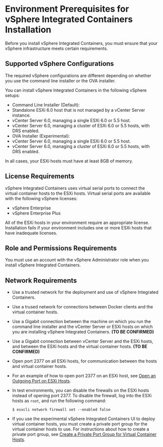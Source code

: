 # Environment Prerequisites for vSphere Integrated Containers Installation

Before you install vSphere Integrated Containers, you must ensure that your vSphere infrastructure meets certain requirements.


## Supported vSphere Configurations
 The required vSphere configurations are different depending on whether you use the command line installer or the OVA installer.

You can install vSphere Integrated Containers in the following vSphere setups:

* Command Line Installer (Default):
 * Standalone ESXi 6.0 host that is not managed by a vCenter Server instance.
 * vCenter Server 6.0, managing a single ESXi 6.0 or 5.5 host.
 * vCenter Server 6.0, managing a cluster of ESXi 6.0 or 5.5 hosts, with DRS enabled.
* OVA Installer (Experimental):
 * vCenter Server 6.0, managing a single ESXi 6.0 or 5.5 host.
 * vCenter Server 6.0, managing a cluster of ESXi 6.0 or 5.5 hosts, with DRS enabled.

In all cases, your ESXi hosts must have at least 8GB of memory.

## License Requirements
vSphere Integrated Containers uses virtual serial ports to connect the virtual container hosts to the ESXi hosts. Virtual serial ports are available with the following vSphere licenses:

* vSphere Enterprise
* vSphere Enterprise Plus 

All of the ESXi hosts in your environment require an appropriate license. Installation fails if your environment includes one or more ESXi hosts that have inadequate licenses.

## Role and Permissions Requirements
You must use an account with the vSphere Administrator role when you install vSphere Integrated Containers.

## Network Requirements
* Use a trusted network for the deployment and use of vSphere Integrated Containers.
* Use a trused network for connections between Docker clients and the virtual container hosts.
* Use a Gigabit connection between the machine on which you run the command line installer and the vCenter Server or ESXi hosts on which you are installing vSphere Integrated Containers. **(TO BE CONFIRMED)**
* Use a Gigabit connection between vCenter Server and the ESXi hosts, and between the ESXi hosts and the virtual container hosts. **(TO BE CONFIRMED)**
* Open port 2377 on all ESXi hosts, for communication between the hosts and virtual container hosts.
 * For an example of how to open port 2377 on an ESXi host, see [Open an Outgoing Port on ESXi Hosts](open_an_outgoing_port_on_esxi_hosts.md).
 * In test environments, you can disable the firewalls on the ESXi hosts instead of opening port 2377. To disable the firewall, log into the ESXi hosts as ```root```, and run the following command: 
   
   ```$ esxcli network firewall set --enabled false```  

* If you use the experimental vSphere Integrated Containers UI to deploy virtual container hosts, you must create a private port group for the virtual container hosts to use. For instructions about how to create a private port group, see [Create a Private Port Group for Virtual Container Hosts](create_a_private_port_group_for_virtual_container_.md).


